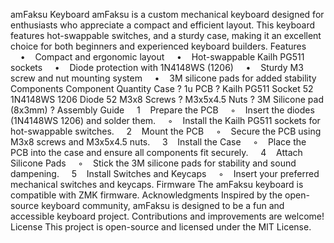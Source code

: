 amFaksu Keyboard
amFaksu is a custom mechanical keyboard designed for enthusiasts who appreciate a compact and efficient layout. This keyboard features hot-swappable switches, and a sturdy case, making it an excellent choice for both beginners and experienced keyboard builders.
Features
    •    Compact and ergonomic layout
    •    Hot-swappable Kailh PG511 sockets
    •    Diode protection with 1N4148WS (1206)
    •    Sturdy M3 screw and nut mounting system
    •    3M silicone pads for added stability
Components
Component
Quantity
Case
?
1u PCB
?
Kailh PG511 Socket
52
1N4148WS 1206 Diode
52
M3x8 Screws
?
M3x5x4.5 Nuts
?
3M Silicone pad (8x3mm)
?
Assembly Guide
    1    Prepare the PCB
    ◦    Insert the diodes (1N4148WS 1206) and solder them.
    ◦    Install the Kailh PG511 sockets for hot-swappable switches.
    2    Mount the PCB
    ◦    Secure the PCB using M3x8 screws and M3x5x4.5 nuts.
    3    Install the Case
    ◦    Place the PCB into the case and ensure all components fit securely.
    4    Attach Silicone Pads
    ◦    Stick the 3M silicone pads for stability and sound dampening.
    5    Install Switches and Keycaps
    ◦    Insert your preferred mechanical switches and keycaps.
Firmware
The amFaksu keyboard is compatible with ZMK firmware.
Acknowledgments
Inspired by the open-source keyboard community, amFaksu is designed to be a fun and accessible keyboard project. Contributions and improvements are welcome!
License
This project is open-source and licensed under the MIT License.
